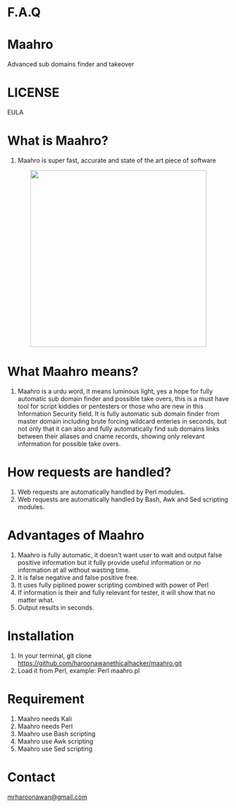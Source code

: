 # F.A.Q 


# Maahro
Advanced sub domains finder and takeover

# LICENSE
EULA

# What is Maahro?
1. Maahro is super fast, accurate and state of the art piece of software


<div align="center">
    <img src="http://oi66.tinypic.com/ji0495.jpg" width="400px"</img> 
</div>


# What Maahro means?
1. Maahro is a urdu word, it means luminous light, yes a hope for fully automatic sub domain finder and possible take overs,
this is a must have tool for script kiddies or pentesters or those who are new in this Information Security field. It is
fully automatic sub domain finder from master domain including brute forcing wildcard enteries in seconds, but not only
that it can also and fully automatically find sub domains links between their aliases and cname records, showing only
relevant information for possible take overs. 


# How requests are handled?
1. Web requests are automatically handled by Perl modules.
2. Web requests are automatically handled by Bash, Awk and Sed scripting modules.


# Advantages of Maahro
1. Maahro is fully automatic, it doesn't want user to wait and output false positive information but 
it fully provide useful information or no information at all without wasting time.
2. It is false negative and false positive free.
3. It uses fully piplined power scripting combined with power of Perl
4. If information is their and fully relevant for tester, it will show that no matter what.
5. Output results in seconds.


# Installation
1. In your terminal, git clone https://github.com/haroonawanethicalhacker/maahro.git
2. Load it from Perl, example: Perl maahro.pl


# Requirement
1. Maahro needs Kali
2. Maahro needs Perl
3. Maahro use Bash scripting
4. Maahro use Awk scripting
5. Maahro use Sed scripting


# Contact
mrharoonawan@gmail.com
